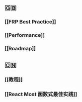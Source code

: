 ## :gb:
### [[FRP Best Practice]]

### [[Performance]]

### [[Roadmap]]

## :cn:
### [[教程]]
### [[React Most 函数式最佳实践]]